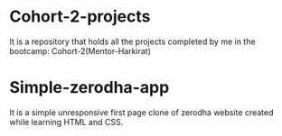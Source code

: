 # Cohort-2-projects
It is a repository that holds all the projects completed by me in the bootcamp: Cohort-2(Mentor-Harkirat)

# Simple-zerodha-app
It is a simple unresponsive first page clone of zerodha website created while learning HTML and CSS.
